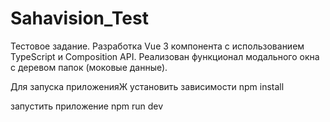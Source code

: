 # Sahavision_Test

Тестовое задание. Разработка Vue 3 компонента с использованием TypeScript и Composition API. Реализован функционал модального окна с деревом папок (моковые данные).

Для запуска приложенияЖ
установить зависимости 
npm install

запустить приложение
npm run dev
